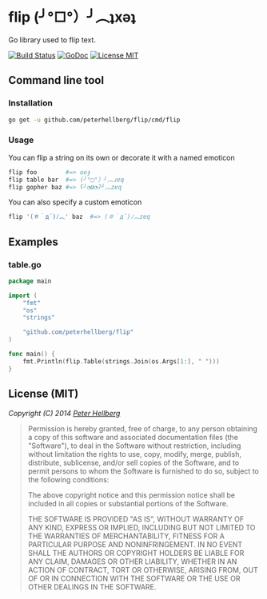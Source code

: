 flip (╯°□°）╯︵ʇxǝʇ
===================

Go library used to flip text.

[![Build Status](https://travis-ci.org/peterhellberg/flip.svg?branch=master)](https://travis-ci.org/peterhellberg/flip)
[![GoDoc](https://img.shields.io/badge/godoc-reference-blue.svg?style=flat)](https://godoc.org/github.com/peterhellberg/flip)
[![License MIT](https://img.shields.io/badge/license-MIT-lightgrey.svg?style=flat)](https://github.com/peterhellberg/flip#license-mit)

## Command line tool

### Installation

```bash
go get -u github.com/peterhellberg/flip/cmd/flip
```

### Usage

You can flip a string on its own or decorate it with a named emoticon

```bash
flip foo        #=> ooɟ
flip table bar  #=> (╯°□°）╯︵ɹɐq
flip gopher baz #=> ʕ╯◔ϖ◔ʔ╯︵zɐq
```

You can also specify a custom emoticon

```bash
flip '(＃｀д´)ﾉ︵' baz  #=> (＃｀д´)ﾉ︵zɐq
```

## Examples

### table.go

```go
package main

import (
	"fmt"
	"os"
	"strings"

	"github.com/peterhellberg/flip"
)

func main() {
	fmt.Println(flip.Table(strings.Join(os.Args[1:], " ")))
}
```

## License (MIT)

*Copyright (C) 2014 [Peter Hellberg](http://c7.se/)*

> Permission is hereby granted, free of charge, to any person obtaining
> a copy of this software and associated documentation files (the "Software"),
> to deal in the Software without restriction, including without limitation
> the rights to use, copy, modify, merge, publish, distribute, sublicense,
> and/or sell copies of the Software, and to permit persons to whom the
> Software is furnished to do so, subject to the following conditions:
>
> The above copyright notice and this permission notice shall be included
> in all copies or substantial portions of the Software.
>
> THE SOFTWARE IS PROVIDED "AS IS", WITHOUT WARRANTY OF ANY KIND,
> EXPRESS OR IMPLIED, INCLUDING BUT NOT LIMITED TO THE WARRANTIES
> OF MERCHANTABILITY, FITNESS FOR A PARTICULAR PURPOSE AND NONINFRINGEMENT.
> IN NO EVENT SHALL THE AUTHORS OR COPYRIGHT HOLDERS BE LIABLE FOR ANY CLAIM,
> DAMAGES OR OTHER LIABILITY, WHETHER IN AN ACTION OF CONTRACT,
> TORT OR OTHERWISE, ARISING FROM, OUT OF OR IN CONNECTION WITH THE SOFTWARE
> OR THE USE OR OTHER DEALINGS IN THE SOFTWARE.
